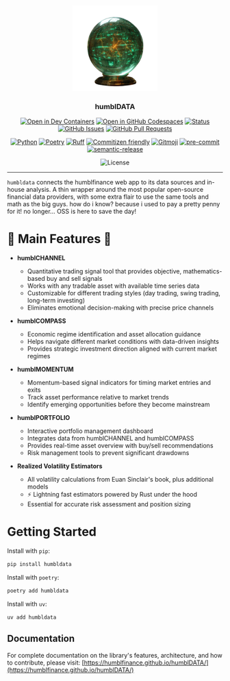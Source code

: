 <p align="center">
  <img src="./docs/assets/temp_humbldata_logo.png" alt="Project logo" width="200px">
</p>

<h3 align="center">humblDATA</h3>

<div align="center">

  [![Open in Dev Containers](https://img.shields.io/static/v1?label=Dev%20Containers&message=Open&color=blue&logo=visualstudiocode)](https://vscode.dev/redirect?url=vscode://ms-vscode-remote.remote-containers/cloneInVolume?url=https://github.com/jjfantini/humbldata)
  [![Open in GitHub Codespaces](https://img.shields.io/static/v1?label=GitHub%20Codespaces&message=Open&color=blue&logo=github)](https://github.com/codespaces/new?hide_repo_select=true&ref=main&repo=450509735)
  [![Status](https://img.shields.io/badge/status-active-success.svg)]()
  [![GitHub Issues](https://img.shields.io/github/issues/jjfantini/humbldata.svg)](https://github.com/jjfantini/humbldata/issues)
  [![GitHub Pull Requests](https://img.shields.io/github/issues-pr/jjfantini/humbldata.svg)](https://github.com/jjfantini/humbldata/pulls)

  [![Python](https://img.shields.io/badge/Python-3.11.9-3776AB.svg?style=flat&logo=python&logoColor=white)](https://www.python.org)
  [![Poetry](https://img.shields.io/endpoint?url=https://python-poetry.org/badge/v0.json)](https://python-poetry.org/)
  [![Ruff](https://img.shields.io/endpoint?url=https://raw.githubusercontent.com/astral-sh/ruff/main/assets/badge/v2.json)](https://github.com/astral-sh/ruff)
  [![Commitizen friendly](https://img.shields.io/badge/commitizen-friendly-brighgreen.svg)](http://commitizen.github.io/cz-cli/)
  <a href="https://gitmoji.dev"><img src="https://img.shields.io/badge/gitmoji-%20😜%20😍-FFDD67.svg" alt="Gitmoji"></a>
  <a href="https://github.com/pre-commit/pre-commit"><img src="https://img.shields.io/badge/pre--commit-enabled-lightgreen?logo=pre-commit" alt="pre-commit"></a>
  <a href="https://github.com/semantic-release/semantic-release"><img src="https://img.shields.io/badge/%20%20%F0%9F%93%A6%F0%9F%9A%80-semantic--release-e10079.svg" alt="semantic-release"></a>


  ![License](https://img.shields.io/badge/License-CC%20BY--NC--SA%204.0-black)

</div>

---
`humbldata` connects the humblfinance web app to its data sources and in-house analysis. A thin wrapper around the most popular open-source financial data providers, with some extra flair to use the same tools and math as the big guys. how do i know? because i used to pay a pretty penny for it! no longer... OSS is here to save the day!

# 🌟 Main Features 🌟

- **humblCHANNEL**
  - Quantitative trading signal tool that provides objective, mathematics-based buy and sell signals
  - Works with any tradable asset with available time series data
  - Customizable for different trading styles (day trading, swing trading, long-term investing)
  - Eliminates emotional decision-making with precise price channels

- **humblCOMPASS**
  - Economic regime identification and asset allocation guidance
  - Helps navigate different market conditions with data-driven insights
  - Provides strategic investment direction aligned with current market regimes

- **humblMOMENTUM**
  - Momentum-based signal indicators for timing market entries and exits
  - Track asset performance relative to market trends
  - Identify emerging opportunities before they become mainstream

- **humblPORTFOLIO**
  - Interactive portfolio management dashboard
  - Integrates data from humblCHANNEL and humblCOMPASS
  - Provides real-time asset overview with buy/sell recommendations
  - Risk management tools to prevent significant drawdowns

- **Realized Volatility Estimators**
  - All volatility calculations from Euan Sinclair's book, plus additional models
  - ⚡ Lightning fast estimators powered by Rust under the hood
  - Essential for accurate risk assessment and position sizing

# Getting Started

Install with `pip`:
```bash
pip install humbldata
```
Install with `poetry`:
```bash
poetry add humbldata
```

Install with `uv`:
```bash
uv add humbldata
```

## Documentation

For complete documentation on the library's features, architecture, and how to contribute, please visit:
[https://humblfinance.github.io/humblDATA/](https://humblfinance.github.io/humblDATA/)

